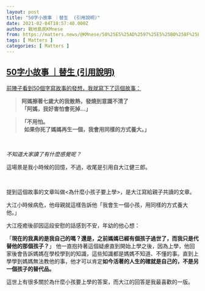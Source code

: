 ```yaml
---
layout: post
title: "50字小故事 ｜替生  (引用說明)"
date: 2021-02-04T18:57:48.000Z
author: 戰地島民KMnese
from: https://matters.news/@KMnese/50%25E5%25AD%2597%25E5%25B0%258F%25E6%2595%2585%25E4%25BA%258B-%25E6%259B%25BF%25E7%2594%259F-%25E5%25BC%2595%25E7%2594%25A8%25E8%25AA%25AA%25E6%2598%258E-bafyreibpeuuxoyxng3has2jzqoedqsolmhkpumjtve3l7ufvu7q6hb22pm
tags: [ Matters ]
categories: [ Matters ]
---
```

<!--1612465068000-->
[50字小故事 ｜替生  (引用說明)](https://matters.news/@KMnese/50%25E5%25AD%2597%25E5%25B0%258F%25E6%2595%2585%25E4%25BA%258B-%25E6%259B%25BF%25E7%2594%259F-%25E5%25BC%2595%25E7%2594%25A8%25E8%25AA%25AA%25E6%2598%258E-bafyreibpeuuxoyxng3has2jzqoedqsolmhkpumjtve3l7ufvu7q6hb22pm)
------

<div>
<p><a href="https://matters.news/@KMnese/50%E5%AD%97%E6%95%85%E4%BA%8B-%E6%9B%BF%E7%94%9F-bafyreiafddxf4slltehgdtajbwmktdfa4ofdrqye25zu5qr7i26kkksza4" target="_blank">前陣子看到50個字寫故事的發想，我就寫下了這個故事：</a></p><blockquote><strong>阿媽擦著七歲大的我散熱，發燒到意識不清了<br class="smart">「阿媽，我好害怕會死掉…」<br></strong></blockquote><blockquote><strong>「不用怕。<br class="smart">  如果你死了媽媽再生一個，我會用同樣的方式養大。」<br></strong></blockquote><p><br></p><p><em>不知道大家讀了有什麼感覺呢？</em></p><p>這場景是我小時候的回憶，不過，收尾是引用自大江健三郎。<br class="smart"></p><p><br></p><p>提到這個故事的文章叫做<為什麼小孩子要上學>，是大江寫給親子共讀的文章。</p><p>大江小時候病危，他母親就這樣告訴他「我會生一個小孩，用同樣的方式養大他。」<br class="smart"></p><p>大江痊癒後卻因這段安慰的話感到不安，年幼的他心想：</p><p>「<strong>現在的我真的是我自己的嗎？還是，之前媽媽已經有個孩子過世了，而我只是代替他的那個孩子？</strong>」 他一直抱持著這個疑慮直到開始上學之後，因為上學，他回家後會告訴媽媽在學校學到的知識，這些知識都是媽媽不知道、不懂的事。直到上學學到媽媽無法教他的事，他才可以肯定<strong>如今活著的人生的確就是自己的，不是另一個孩子的替代品。</strong></p><p>這世上有很多關於為什麼小孩要上學的答案，而大江的回答是我最喜歡的一版。<br class="smart"></p>
</div>
